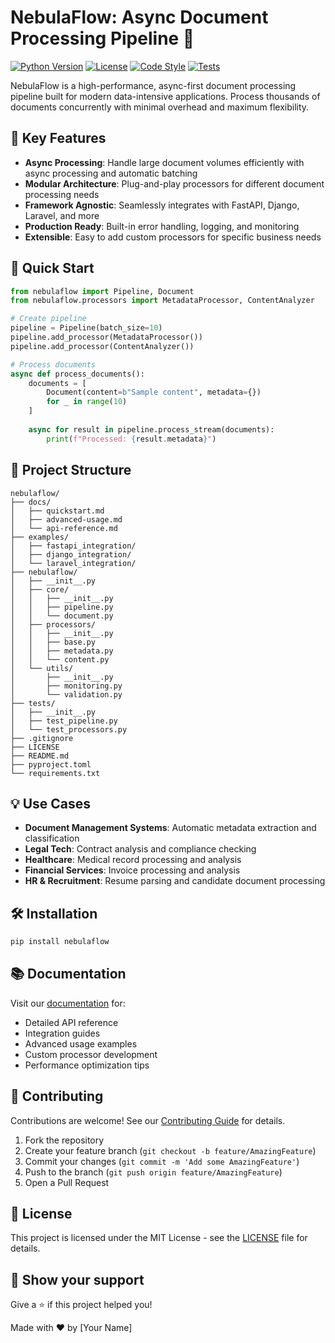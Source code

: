 # NebulaFlow: Async Document Processing Pipeline 🚀

[![Python Version](https://img.shields.io/badge/python-3.8%2B-blue.svg)](https://www.python.org/downloads/)
[![License](https://img.shields.io/badge/license-MIT-green.svg)](https://opensource.org/licenses/MIT)
[![Code Style](https://img.shields.io/badge/code%20style-black-000000.svg)](https://github.com/psf/black)
[![Tests](https://img.shields.io/badge/tests-pytest-yellow.svg)](https://docs.pytest.org/en/latest/)

NebulaFlow is a high-performance, async-first document processing pipeline built for modern data-intensive applications. Process thousands of documents concurrently with minimal overhead and maximum flexibility.

## 🌟 Key Features

- **Async Processing**: Handle large document volumes efficiently with async processing and automatic batching
- **Modular Architecture**: Plug-and-play processors for different document processing needs
- **Framework Agnostic**: Seamlessly integrates with FastAPI, Django, Laravel, and more
- **Production Ready**: Built-in error handling, logging, and monitoring
- **Extensible**: Easy to add custom processors for specific business needs

## 🚀 Quick Start

```python
from nebulaflow import Pipeline, Document
from nebulaflow.processors import MetadataProcessor, ContentAnalyzer

# Create pipeline
pipeline = Pipeline(batch_size=10)
pipeline.add_processor(MetadataProcessor())
pipeline.add_processor(ContentAnalyzer())

# Process documents
async def process_documents():
    documents = [
        Document(content=b"Sample content", metadata={})
        for _ in range(10)
    ]
    
    async for result in pipeline.process_stream(documents):
        print(f"Processed: {result.metadata}")
```

## 📁 Project Structure

```
nebulaflow/
├── docs/
│   ├── quickstart.md
│   ├── advanced-usage.md
│   └── api-reference.md
├── examples/
│   ├── fastapi_integration/
│   ├── django_integration/
│   └── laravel_integration/
├── nebulaflow/
│   ├── __init__.py
│   ├── core/
│   │   ├── __init__.py
│   │   ├── pipeline.py
│   │   └── document.py
│   ├── processors/
│   │   ├── __init__.py
│   │   ├── base.py
│   │   ├── metadata.py
│   │   └── content.py
│   └── utils/
│       ├── __init__.py
│       ├── monitoring.py
│       └── validation.py
├── tests/
│   ├── __init__.py
│   ├── test_pipeline.py
│   └── test_processors.py
├── .gitignore
├── LICENSE
├── README.md
├── pyproject.toml
└── requirements.txt
```

## 💡 Use Cases

- **Document Management Systems**: Automatic metadata extraction and classification
- **Legal Tech**: Contract analysis and compliance checking
- **Healthcare**: Medical record processing and analysis
- **Financial Services**: Invoice processing and analysis
- **HR & Recruitment**: Resume parsing and candidate document processing

## 🛠️ Installation

```bash
pip install nebulaflow
```

## 📚 Documentation

Visit our [documentation](https://nebulaflow.readthedocs.io/) for:
- Detailed API reference
- Integration guides
- Advanced usage examples
- Custom processor development
- Performance optimization tips

## 🤝 Contributing

Contributions are welcome! See our [Contributing Guide](CONTRIBUTING.md) for details.

1. Fork the repository
2. Create your feature branch (`git checkout -b feature/AmazingFeature`)
3. Commit your changes (`git commit -m 'Add some AmazingFeature'`)
4. Push to the branch (`git push origin feature/AmazingFeature`)
5. Open a Pull Request

## 📝 License

This project is licensed under the MIT License - see the [LICENSE](LICENSE) file for details.

## 🌟 Show your support

Give a ⭐️ if this project helped you!


Made with ❤️ by [Your Name]